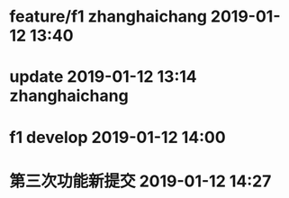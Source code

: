 # feature/f1  zhanghaichang 2019-01-12 13:40
# update 2019-01-12 13:14 zhanghaichang
# f1 develop 2019-01-12 14:00
# 第三次功能新提交  2019-01-12 14:27
